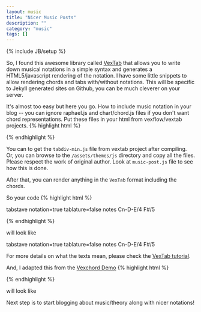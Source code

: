 ```yaml
---
layout: music
title: "Nicer Music Posts"
description: ""
category: "music"  
tags: []
---
```

{% include JB/setup %}

So, I found this awesome library called [VexTab](http://vexflow.com/vextab/) that allows you to write down musical notations in a simple syntax and generates a HTML5/javascript rendering of the notation.  I have some little snippets to allow rendering chords and tabs with/without notations. This will be specific to Jekyll generated sites on Github, you can be much cleverer on your server.

It's almost too easy but here you go. How to include music notation in your blog -- you can ignore raphael.js and chart/chord.js files if you don't want chord representations. Put these files in your html from vexflow/vextab projects.
{% highlight html %}
<script src="/js/raphael.js"></script>
<script src="/js/jquery.min.js"></script>
<script src="/js/underscore-min.js"></script>
<script src="/js/vexflow-min.js"></script>
<script src="/js/tabdiv-min.js"></script>
<script src="/js/chord.js"></script>
<script src="/js/chart.js"></script>
<script src="/js/music-post.js"></script>
{% endhighlight %}

    
You can to get the `tabdiv-min.js` file from vextab project after compiling. Or, you can browse to the `/assets/themes/js` directory and copy all the files. Please respect the work of original author. Look at `music-post.js` file to see how this is done.

After that, you can render anything in the `VexTab` format including the chords.

So your code 
{% highlight html %}
<div class="music music-vextab">
tabstave notation=true tablature=false
notes Cn-D-E/4 F#/5
</div>

{% endhighlight %}

will look like

<div class="music music-vextab">
tabstave notation=true tablature=false
notes Cn-D-E/4 F#/5
</div>

For more details on what the texts mean, please check the [VexTab tutorial](http://vexflow.com/vextab/tutorial.html).

And, I adapted this from the [Vexchord Demo](http://vexflow.com/vexchords/)
{% highlight html %}
<div class="music music-chord" data-key="E" data-str="E" data-shape="M E">
</div>
{% endhighlight %}

will look like 
<div class="music music-chord" data-key="E" data-str="E" data-shape="M E">
</div>


Next step is to start blogging about music/theory along with nicer notations!

